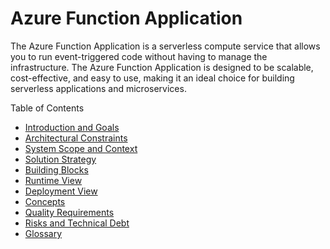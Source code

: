 # Azure Function Application

The Azure Function Application is a serverless compute service that allows you to run event-triggered code without having to manage the infrastructure. The Azure Function Application is designed to be scalable, cost-effective, and easy to use, making it an ideal choice for building serverless applications and microservices.

Table of Contents

- [Introduction and Goals](introduction-and-goals/)
- [Architectural Constraints](architectural-constraints/)
- [System Scope and Context](system-scope-and-context/)
- [Solution Strategy](solution-strategy/)
- [Building Blocks](building-block-view/)
- [Runtime View](runtime-view/)
- [Deployment View](deployment-view/)
- [Concepts](cross-cutting-concepts/)
- [Quality Requirements](quality-requirements/)
- [Risks and Technical Debt](risks-and-technical-debt/)
- [Glossary](glossary/)
